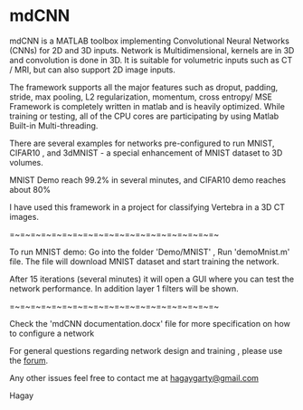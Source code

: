 # mdCNN
mdCNN is a MATLAB toolbox implementing Convolutional Neural Networks (CNNs) for 2D and 3D inputs. 
Network is Multidimensional, kernels are in 3D and convolution is done in 3D. It is suitable for volumetric inputs such as CT / MRI, but can also support 2D image inputs.

The framework supports all the major features such as droput, padding, stride, max pooling, L2 regularization, momentum, cross entropy/ MSE 
Framework is completely written in matlab and is heavily optimized. While training or testing, all of the CPU cores are participating by using Matlab Built-in Multi-threading.

There are several examples for networks pre-configured to run MNIST, CIFAR10 , and 3dMNIST - a special enhancement of MNIST dataset to 3D volumes.

MNIST Demo reach 99.2% in several minutes, and CIFAR10 demo reaches about 80%

I have used this framework in a project for classifying Vertebra in a 3D CT images. 

=~=~=~=~=~=~=~=~=~=~=~=~=~=~=~=~=~=~=~=~

To run MNIST demo:
Go into the folder 'Demo/MNIST' , Run 'demoMnist.m' file.
The file will download MNIST dataset and start training the network.

After 15 iterations (several minutes) it will open a GUI where you can test the network performance. 
In addition layer 1 filters will be shown.

=~=~=~=~=~=~=~=~=~=~=~=~=~=~=~=~=~=~=~=~

Check the 'mdCNN documentation.docx' file for more specification on how to configure a network

For general questions regarding network design and training , please use the [forum](https://groups.google.com/forum/#!forum/mdcnn-multidimensional-cnn-library-in-matlab).

Any other issues feel free to contact me at hagaygarty@gmail.com 

Hagay



